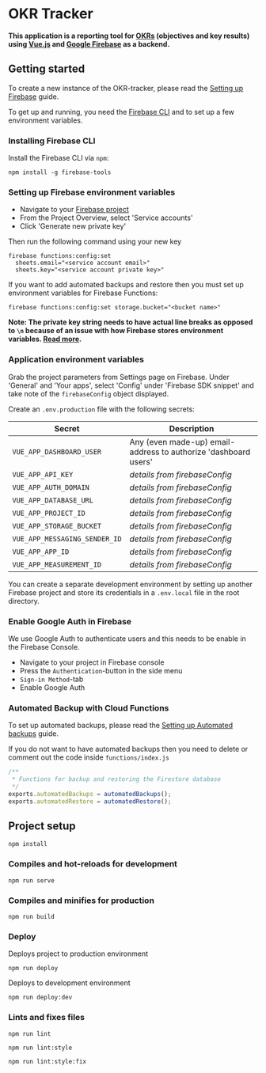 # OKR Tracker

**This application is a reporting tool for [OKRs](https://en.wikipedia.org/wiki/OKR) (objectives and key results) using [Vue.js](https://vuejs.org/) and [Google Firebase](https://firebase.google.com/) as a backend.**

## Getting started

To create a new instance of the OKR-tracker, please read the [Setting up Firebase](/documentation/setting-up-firebase.md) guide.

To get up and running, you need the [Firebase CLI](https://firebase.google.com/docs/cli) and to set up a few environment variables.

### Installing Firebase CLI

Install the Firebase CLI via `npm`:

```
npm install -g firebase-tools
```

### Setting up Firebase environment variables

- Navigate to your [Firebase project](http://console.firebase.google.com/)
- From the Project Overview, select 'Service accounts'
- Click 'Generate new private key'

Then run the following command using your new key

```
firebase functions:config:set
  sheets.email="<service account email>"
  sheets.key="<service account private key>"
```

If you want to add automated backups and restore then you must set up environment variables for Firebase Functions:

```
firebase functions:config:set storage.bucket="<bucket name>"
```

**Note: The private key string needs to have actual line breaks as opposed to `\n` because of an issue with how Firebase stores environment variables. [Read more](https://github.com/firebase/firebase-tools/issues/371).**

### Application environment variables

Grab the project parameters from Settings page on Firebase. Under 'General' and 'Your apps', select 'Config' under 'Firebase SDK snippet' and take note of the `firebaseConfig` object displayed.

Create an `.env.production` file with the following secrets:

| Secret                        | Description                                                     |
| ----------------------------- | --------------------------------------------------------------- |
| `VUE_APP_DASHBOARD_USER`      | Any (even made-up) email-address to authorize 'dashboard users' |
| `VUE_APP_API_KEY`             | _details from firebaseConfig_                                   |
| `VUE_APP_AUTH_DOMAIN`         | _details from firebaseConfig_                                   |
| `VUE_APP_DATABASE_URL`        | _details from firebaseConfig_                                   |
| `VUE_APP_PROJECT_ID`          | _details from firebaseConfig_                                   |
| `VUE_APP_STORAGE_BUCKET`      | _details from firebaseConfig_                                   |
| `VUE_APP_MESSAGING_SENDER_ID` | _details from firebaseConfig_                                   |
| `VUE_APP_APP_ID`              | _details from firebaseConfig_                                   |
| `VUE_APP_MEASUREMENT_ID`      | _details from firebaseConfig_                                   |

You can create a separate development environment by setting up another Firebase project and store its credentials in a `.env.local` file in the root directory.

### Enable Google Auth in Firebase

We use Google Auth to authenticate users and this needs to be enable in the Firebase Console.

- Navigate to your project in Firebase console
- Press the `Authentication`-button in the side menu
- `Sign-in Method`-tab
- Enable Google Auth


### Automated Backup with Cloud Functions

To set up automated backups, please read the [Setting up Automated backups](/documentation/setting-up-firebase.md) guide.

If you do not want to have automated backups then you need to delete or comment out the code inside `functions/index.js`

```javascript
/**
 * Functions for backup and restoring the Firestore database
 */
exports.automatedBackups = automatedBackups();
exports.automatedRestore = automatedRestore();

```

## Project setup

```
npm install
```

### Compiles and hot-reloads for development

```
npm run serve
```

### Compiles and minifies for production

```
npm run build
```

### Deploy

Deploys project to production environment

```
npm run deploy
```

Deploys to development environment

```
npm run deploy:dev
```

### Lints and fixes files

```
npm run lint
```

```
npm run lint:style
```

```
npm run lint:style:fix
```
